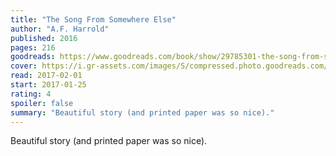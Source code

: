 ```yaml
---
title: "The Song From Somewhere Else"
author: "A.F. Harrold"
published: 2016
pages: 216
goodreads: https://www.goodreads.com/book/show/29785301-the-song-from-somewhere-else
cover: https://i.gr-assets.com/images/S/compressed.photo.goodreads.com/books/1470151075l/29785301._SX98_.jpg
read: 2017-02-01
start: 2017-01-25
rating: 4
spoiler: false
summary: "Beautiful story (and printed paper was so nice)."
---
```


Beautiful story (and printed paper was so nice).